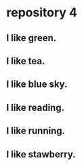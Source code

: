 # repository 4
## I like green.
## I like tea.

## I like blue sky.

## I like reading.
## I like running.


## I like stawberry.

